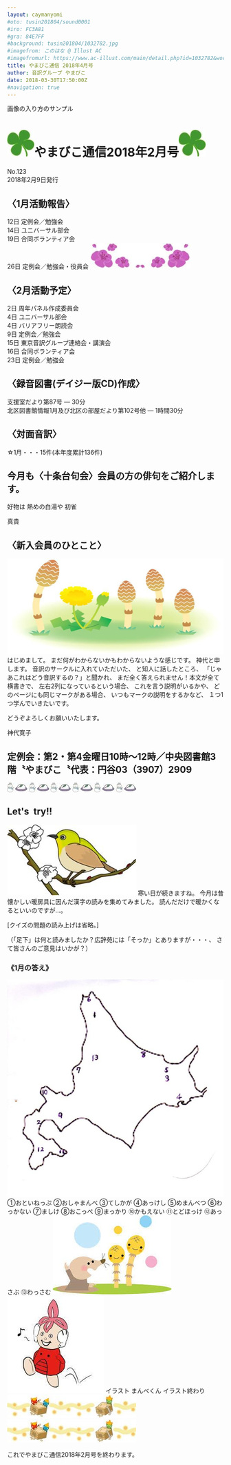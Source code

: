 ```yaml
---
layout: caymanyomi
#oto: tusin201804/sound0001
#iro: FC3A81
#gra: 84E7FF
#background: tusin201804/1032782.jpg
#imagefrom: このはな @ Illust AC
#imagefromurl: https://www.ac-illust.com/main/detail.php?id=1032782&word=%E6%A1%9C83
title: やまびこ通信 2018年4月号
author: 音訳グループ やまびこ
date: 2018-03-30T17:50:00Z
#navigation: true
---
```

画像の入り方のサンプル
# <img class="gyo" src="media/test/test-001.jpg" alt="cut" /><span data-dur="4.134" data-begin="0.03">やまびこ通信2018年2月号</span><img class="gyo" src="media/test/test-001.jpg" alt="cut" />
<span data-dur="2.721" data-begin="4.164">No.123</span>  
<span data-dur="4.353" data-begin="6.885">2018年2月9日発行</span>

## <span data-dur="2.724" data-begin="11.238">〈1月活動報告〉</span>
<span data-dur="4.157" data-begin="13.961">12日 定例会／勉強会</span>  
<span data-dur="3.389" data-begin="18.118">14日 ユニバーサル部会</span>  
<span data-dur="3.842" data-begin="21.506">19日 合同ボランティア会</span>  
<span data-dur="5.492" data-begin="25.347">26日 定例会／勉強会・役員会</span>
<img class="naka" src="media/test/test-002.jpg" />

## <span data-dur="2.586" data-begin="30.839">〈2月活動予定〉</span>
<span data-dur="4.302" data-begin="33.425">2日 周年パネル作成委員会</span>  
<span data-dur="3.156" data-begin="37.726">4日 ユニバーサル部会</span>  
<span data-dur="3.435" data-begin="40.882">4日 バリアフリー朗読会</span>  
<span data-dur="3.931" data-begin="44.316">9日 定例会／勉強会</span>  
<span data-dur="5.783" data-begin="48.247">15日 東京音訳グループ連絡会・講演会</span>  
<span data-dur="3.94" data-begin="54.029">16日 合同ボランティア会</span>  
<span data-dur="4.454" data-begin="57.969">23日 定例会／勉強会</span>

## <span data-dur="4.311" data-begin="62.423">〈録音図書(デイジー版CD)作成〉</span>
<span data-dur="5.128" data-begin="66.734">支援室だより第87号 ― 30分</span>  
<span data-dur="9.325" data-begin="71.862">北区図書館情報1月及び北区の部屋だより第102号他 ― 1時間30分</span>

## <span data-dur="2.067" data-begin="81.186">〈対面音訳〉</span>
<span data-dur="6.017" data-begin="83.253">☆1月・・・15件(本年度累計136件)</span>

## <span data-dur="6.704" data-begin="89.27">今月も〈十条台句会〉会員の方の俳句をご紹介します。</span>
<span data-dur="3.895" data-begin="95.973">好物は 熱めの白湯や 初雀</span>

<span data-dur="1.391" data-begin="99.867">真貴</span>

## <span data-dur="2.833" data-begin="101.258">〈新入会員のひとこと〉</span>
<img class="migi" src="media/test/test-003.jpg" />
<span data-dur="2.214" data-begin="104.09">はじめまして。</span>
<span data-dur="5.205" data-begin="106.304">まだ何がわからないかもわからないような感じです。</span>
<span data-dur="2.729" data-begin="111.509">神代と申します。</span>
<span data-dur="2.851" data-begin="114.238">音訳のサークルに入れていただいた、</span>
<span data-dur="2.154" data-begin="117.089">と知人に話したところ、</span>
<span data-dur="4.538" data-begin="119.242">「じゃあこれはどう音訳するの？」と聞かれ、</span>
<span data-dur="5.082" data-begin="123.78">まだ全く答えられません！本文が全て横書きで、</span>
<span data-dur="3.081" data-begin="128.862">左右2列になっているという場合、</span>
<span data-dur="2.389" data-begin="131.942">これを言う説明がいるかや、</span>
<span data-dur="3.431" data-begin="134.33">どのページにも同じマークがある場合、</span>
<span data-dur="3.287" data-begin="137.761">いつもマークの説明をするかなど、</span>
<span data-dur="3.47" data-begin="141.047">１つ1つ学んでいきたいです。</span>

<span data-dur="3.942" data-begin="144.517">どうぞよろしくお願いいたします。</span>

<span data-dur="2.086" data-begin="148.458">神代寛子</span>

## <span data-dur="13.371" data-begin="150.543">定例会：第2・第4金曜日10時～12時／中央図書館3階〝やまびこ〝代表：円谷03（3907）2909</span>

<img class="naka" src="media/test/test-006.jpg" />

## <span data-dur="1.75" data-begin="163.914">Let's&ensp;try!!</span>

<img class="migi" src="media/test/test-009.jpg" />
<span data-dur="2.912" data-begin="165.663">寒い日が続きますね。</span>
<span data-dur="7.424" data-begin="168.574">今月は昔懐かしい暖房具に因んだ漢字の読みを集めてみました。</span>  
<span data-dur="4.509" data-begin="175.998">読んだだけで暖かくなるといいのですが…。</span>

<span data-dur="4.339" data-begin="180.506">[クイズの問題の読み上げは省略。]</span>

<span data-dur="6.407" data-begin="184.845">（「足下」は何と読みましたか？広辞苑には「そっか」とありますが・・・、</span>
<span data-dur="4.363" data-begin="191.251">さて皆さんのご意見はいかが？）</span>

### <span data-dur="2.208" data-begin="195.614">《1月の答え》</span>
<img src="media/test/test-010.jpg" />
<span data-dur="2.811" data-begin="197.822">①おといねっぷ</span>  
<span data-dur="2.39" data-begin="200.632">②おしゃまんべ</span>  
<span data-dur="2.482" data-begin="203.022">③てしかが</span>  
<span data-dur="2.552" data-begin="205.504">④あっけし</span>  
<span data-dur="2.539" data-begin="208.055">⑤めまんべつ</span>  
<span data-dur="2.576" data-begin="210.594">⑥わっかない</span>  
<span data-dur="2.335" data-begin="213.17">⑦ましけ</span>  
<span data-dur="2.613" data-begin="215.504">⑧おこっぺ</span>  
<span data-dur="2.506" data-begin="218.116">⑨まっかり</span>  
<span data-dur="2.51" data-begin="220.622">⑩かもえない</span>  
<span data-dur="2.913" data-begin="223.132">⑪とどほっけ</span>  
<span data-dur="2.755" data-begin="226.045">⑫あっさぶ</span>  
<span data-dur="2.901" data-begin="228.799">⑬わっさむ</span>

<img class="migi" src="media/test/test-014.jpg" />
<img class="hidari" src="media/test/test-011.jpg" />
<span data-dur="1.692" data-begin="231.7">イラスト</span>  
<span data-dur="1.769" data-begin="233.391">まんべくん</span>  
<span data-dur="2.076" data-begin="235.159">イラスト終わり</span>
<span class="naka"><img src="media/test/test-012.jpg" /><img src="media/test/test-012.jpg" /></span>

<span data-dur="6.337" data-begin="237.234">これでやまびこ通信2018年2月号を終わります。</span>

